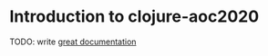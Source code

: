 # Introduction to clojure-aoc2020

TODO: write [great documentation](http://jacobian.org/writing/what-to-write/)
